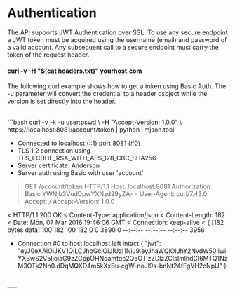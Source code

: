 <div class="page-header">
  <h1  id="page-title">Authentication</h1>
</div>

The API supports JWT Authentication over SSL. To use any secure endpoint a JWT token must
be acquired using the username (email) and password of a valid account. Any subsequent call to a
secure endpoint must carry the token of the request header.


#### curl -v -H "$(cat headers.txt)" yourhost.com

The following curl example shows how to get a token using Basic Auth. The -u parameter will
convert the credential to a header osbject while the version is set directly into the header.

<br/>
```bash
curl -v -k -u user:pswd \
-H "Accept-Version: 1.0.0" \
https://localhost:8081/account/token | python -mjson.tool

* Connected to localhost (::1) port 8081 (#0)
* TLS 1.2 connection using TLS_ECDHE_RSA_WITH_AES_128_CBC_SHA256
* Server certificate: Anderson
* Server auth using Basic with user 'account'
> GET /account/token HTTP/1.1
> Host: localhost:8081
> Authorization: Basic YWNjb3VudDpwYXNzd29yZA==
> User-Agent: curl/7.43.0
> Accept: */*
> Accept-Version: 1.0.0
>
< HTTP/1.1 200 OK
< Content-Type: application/json
< Content-Length: 182
< Date: Mon, 07 Mar 2016 19:46:06 GMT
< Connection: keep-alive
<
{ [182 bytes data]
100   182  100   182    0     0   3890      0 --:--:-- --:--:-- --:--:--  3956
* Connection #0 to host localhost left intact
{
    "jwt": "eyJ0eXAiOiJKV1QiLCJhbGciOiJIUzI1NiJ9.eyJhaWQiOiJhY2NvdW50IiwiYXBwS2V5IjoiaG9zZGppOHNqamtqc2Q5OTlzZDlzZCIsImlhdCI6MTQ1NzM3OTk2Nn0.dDqMQXD4m5kXxBu-cgW-noJl9s-bnNt24fFgVH2cNpU"
}
```

___
